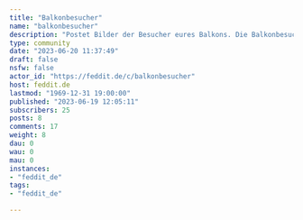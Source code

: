 ```yaml
---
title: "Balkonbesucher" 
name: "balkonbesucher"
description: "Postet Bilder der Besucher eures Balkons. Die Balkonbesucher."
type: community
date: "2023-06-20 11:37:49"
draft: false
nsfw: false
actor_id: "https://feddit.de/c/balkonbesucher"
host: feddit.de
lastmod: "1969-12-31 19:00:00"
published: "2023-06-19 12:05:11"
subscribers: 25
posts: 8
comments: 17
weight: 8
dau: 0
wau: 0
mau: 0
instances:
- "feddit_de"
tags: 
- "feddit_de"

---
```

